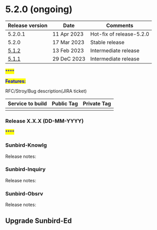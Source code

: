 # 5.2.0 (ongoing)

| Release version                    | Date        | Comments                 |
| ---------------------------------- | ----------- | ------------------------ |
| 5.2.0.1                            | 11 Apr 2023 | Hot-fix of release-5.2.0 |
| 5.2.0                              | 17 Mar 2023 | Stable release           |
| [5.1.2](release-5.1.2-ongoing.md)  | 13 Feb 2023 | Intermediate release     |
| [5.1.1](release-5.1.1.md)          | 29 DeC 2023 | Intermediate release     |

<mark style="color:blue;">****</mark>

<mark style="color:blue;">**Features:**</mark>

RFC/Stroy/Bug description(JIRA ticket)



| Service to build | Public Tag | Private Tag |
| ---------------- | ---------- | ----------- |
|                  |            |             |



### Release X.X.X (DD-MM-YYYY)

<mark style="color:blue;">****</mark>

### Sunbird-Knowlg

Release notes:

### Sunbird-Inquiry

Release notes:

### Sunbird-Obsrv

Release notes:





## Upgrade Sunbird-Ed

